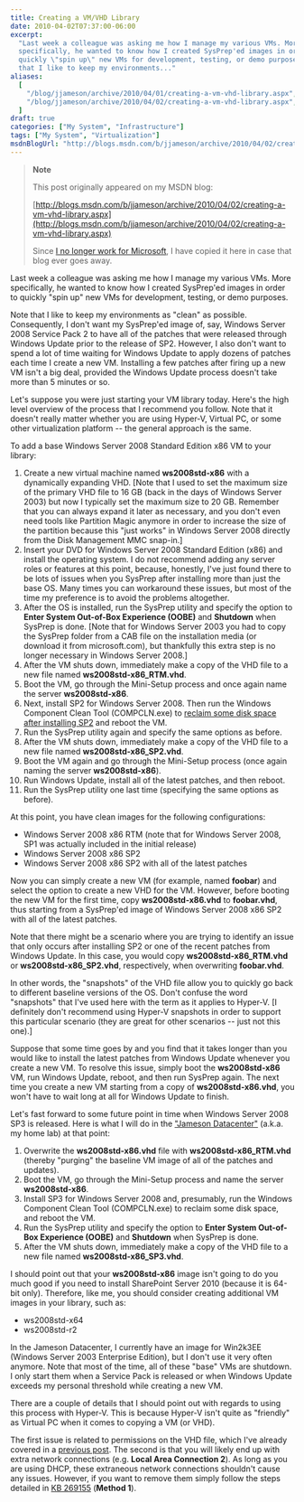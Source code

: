 ```yaml
---
title: Creating a VM/VHD Library
date: 2010-04-02T07:37:00-06:00
excerpt:
  "Last week a colleague was asking me how I manage my various VMs. More
  specifically, he wanted to know how I created SysPrep'ed images in order to
  quickly \"spin up\" new VMs for development, testing, or demo purposes. Note
  that I like to keep my environments..."
aliases:
  [
    "/blog/jjameson/archive/2010/04/01/creating-a-vm-vhd-library.aspx",
    "/blog/jjameson/archive/2010/04/02/creating-a-vm-vhd-library.aspx",
  ]
draft: true
categories: ["My System", "Infrastructure"]
tags: ["My System", "Virtualization"]
msdnBlogUrl: "http://blogs.msdn.com/b/jjameson/archive/2010/04/02/creating-a-vm-vhd-library.aspx"
---
```


> **Note**
>
> This post originally appeared on my MSDN blog:
>
> [http://blogs.msdn.com/b/jjameson/archive/2010/04/02/creating-a-vm-vhd-library.aspx](http://blogs.msdn.com/b/jjameson/archive/2010/04/02/creating-a-vm-vhd-library.aspx)
>
> Since
> [I no longer work for Microsoft](/blog/jjameson/2011/09/02/last-day-with-microsoft),
> I have copied it here in case that blog ever goes away.

Last week a colleague was asking me how I manage my various VMs. More
specifically, he wanted to know how I created SysPrep'ed images in order to
quickly "spin up" new VMs for development, testing, or demo purposes.

Note that I like to keep my environments as "clean" as possible. Consequently, I
don't want my SysPrep'ed image of, say, Windows Server 2008 Service Pack 2 to
have all of the patches that were released through Windows Update prior to the
release of SP2. However, I also don't want to spend a lot of time waiting for
Windows Update to apply dozens of patches each time I create a new VM.
Installing a few patches after firing up a new VM isn't a big deal, provided the
Windows Update process doesn't take more than 5 minutes or so.

Let's suppose you were just starting your VM library today. Here's the high
level overview of the process that I recommend you follow. Note that it doesn't
really matter whether you are using Hyper-V, Virtual PC, or some other
virtualization platform -- the general approach is the same.

To add a base Windows Server 2008 Standard Edition x86 VM to your library:

1. Create a new virtual machine named **ws2008std-x86** with a dynamically
   expanding VHD. [Note that I used to set the maximum size of the primary VHD
   file to 16 GB (back in the days of Windows Server 2003) but now I typically
   set the maximum size to 20 GB. Remember that you can always expand it later
   as necessary, and you don't even need tools like Partition Magic anymore in
   order to increase the size of the partition because this "just works" in
   Windows Server 2008 directly from the Disk Management MMC snap-in.]
2. Insert your DVD for Windows Server 2008 Standard Edition (x86) and install
   the operating system. I do not recommend adding any server roles or features
   at this point, because, honestly, I've just found there to be lots of issues
   when you SysPrep after installing more than just the base OS. Many times you
   can workaround these issues, but most of the time my preference is to avoid
   the problems altogether.
3. After the OS is installed, run the SysPrep utility and specify the option to
   **Enter System Out-of-Box Experience (OOBE)** and **Shutdown** when SysPrep
   is done. [Note that for Windows Server 2003 you had to copy the SysPrep
   folder from a CAB file on the installation media (or download it from
   microsoft.com), but thankfully this extra step is no longer necessary in
   Windows Server 2008.]
4. After the VM shuts down, immediately make a copy of the VHD file to a new
   file named **ws2008std-x86\_RTM.vhd**.
5. Boot the VM, go through the Mini-Setup process and once again name the server
   **ws2008std-x86**.
6. Next, install SP2 for Windows Server 2008. Then run the Windows Component
   Clean Tool (COMPCLN.exe) to
   [reclaim some disk space after installing SP2](/blog/jjameson/2009/06/02/reclaiming-disk-space-after-installing-service-pack-2)
   and reboot the VM.
7. Run the SysPrep utility again and specify the same options as before.
8. After the VM shuts down, immediately make a copy of the VHD file to a new
   file named **ws2008std-x86\_SP2.vhd**.
9. Boot the VM again and go through the Mini-Setup process (once again naming
   the server **ws2008std-x86**).
10. Run Windows Update, install all of the latest patches, and then reboot.
11. Run the SysPrep utility one last time (specifying the same options as
    before).

At this point, you have clean images for the following configurations:

- Windows Server 2008 x86 RTM (note that for Windows Server 2008, SP1 was
  actually included in the initial release)
- Windows Server 2008 x86 SP2
- Windows Server 2008 x86 SP2 with all of the latest patches

Now you can simply create a new VM (for example, named **foobar**) and select
the option to create a new VHD for the VM. However, before booting the new VM
for the first time, copy **ws2008std-x86.vhd** to **foobar.vhd**, thus starting
from a SysPrep'ed image of Windows Server 2008 x86 SP2 with all of the latest
patches.

Note that there might be a scenario where you are trying to identify an issue
that only occurs after installing SP2 or one of the recent patches from Windows
Update. In this case, you would copy **ws2008std-x86\_RTM.vhd** or
**ws2008std-x86\_SP2.vhd**, respectively, when overwriting **foobar.vhd**.

In other words, the "snapshots" of the VHD file allow you to quickly go back to
different baseline versions of the OS. Don't confuse the word "snapshots" that
I've used here with the term as it applies to Hyper-V. [I definitely don't
recommend using Hyper-V snapshots in order to support this particular scenario
(they are great for other scenarios -- just not this one).]

Suppose that some time goes by and you find that it takes longer than you would
like to install the latest patches from Windows Update whenever you create a new
VM. To resolve this issue, simply boot the **ws2008std-x86** VM, run Windows
Update, reboot, and then run SysPrep again. The next time you create a new VM
starting from a copy of **ws2008std-x86.vhd**, you won't have to wait long at
all for Windows Update to finish.

Let's fast forward to some future point in time when Windows Server 2008 SP3 is
released. Here is what I will do in the
["Jameson Datacenter"](/blog/jjameson/2009/09/14/the-jameson-datacenter) (a.k.a.
my home lab) at that point:

1. Overwrite the **ws2008std-x86.vhd** file with **ws2008std-x86\_RTM.vhd**
   (thereby "purging" the baseline VM image of all of the patches and updates).
2. Boot the VM, go through the Mini-Setup process and name the server
   **ws2008std-x86**.
3. Install SP3 for Windows Server 2008 and, presumably, run the Windows
   Component Clean Tool (COMPCLN.exe) to reclaim some disk space, and reboot the
   VM.
4. Run the SysPrep utility and specify the option to **Enter System Out-of-Box
   Experience (OOBE)** and **Shutdown** when SysPrep is done.
5. After the VM shuts down, immediately make a copy of the VHD file to a new
   file named **ws2008std-x86\_SP3.vhd**.

I should point out that your **ws2008std-x86** image isn't going to do you much
good if you need to install SharePoint Server 2010 (because it is 64-bit only).
Therefore, like me, you should consider creating additional VM images in your
library, such as:

- ws2008std-x64
- ws2008std-r2

In the Jameson Datacenter, I currently have an image for Win2k3EE (Windows
Server 2003 Enterprise Edition), but I don't use it very often anymore. Note
that most of the time, all of these "base" VMs are shutdown. I only start them
when a Service Pack is released or when Windows Update exceeds my personal
threshold while creating a new VM.

There are a couple of details that I should point out with regards to using this
process with Hyper-V. This is because Hyper-V isn't quite as "friendly" as
Virtual PC when it comes to copying a VM (or VHD).

The first issue is related to permissions on the VHD file, which I've already
covered in a
[previous post](/blog/jjameson/2009/08/13/using-sysprep-ed-vhds-for-new-hyper-v-virtual-machines).
The second is that you will likely end up with extra network connections (e.g.
**Local Area Connection 2**). As long as you are using DHCP, these extraneous
network connections shouldn't cause any issues. However, if you want to remove
them simply follow the steps detailed in
[KB 269155](http://support.microsoft.com/kb/269155) (**Method 1**).
